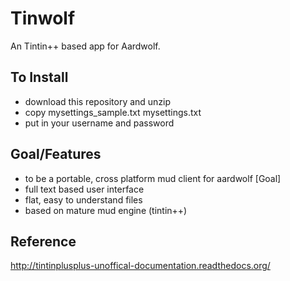 
Tinwolf
================================
An Tintin++ based app for Aardwolf.

To Install
---------------------------

- download this repository and unzip
- copy mysettings_sample.txt mysettings.txt
- put in your username and password


Goal/Features
---------------------------

- to be a portable, cross platform mud client for aardwolf [Goal]
- full text based user interface
- flat, easy to understand files
- based on mature mud engine (tintin++)

Reference
---------------------------
http://tintinplusplus-unoffical-documentation.readthedocs.org/
